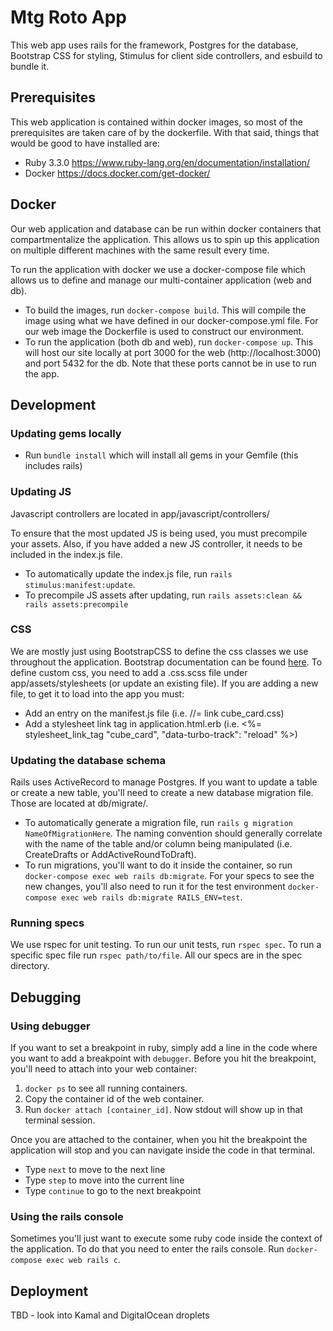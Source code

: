 # Mtg Roto App

This web app uses rails for the framework, Postgres for the database, Bootstrap CSS for styling, Stimulus for client side controllers, and esbuild to bundle it.

## Prerequisites

This web application is contained within docker images, so most of the prerequisites are taken care of by the dockerfile. With that said, things that would be good to have installed are:
- Ruby 3.3.0 https://www.ruby-lang.org/en/documentation/installation/
- Docker https://docs.docker.com/get-docker/

## Docker

Our web application and database can be run within docker containers that compartmentalize the application. This allows us to spin up this application on multiple different machines with the same result every time.

To run the application with docker we use a docker-compose file which allows us to define and manage our multi-container application (web and db).
- To build the images, run `docker-compose build`. This will compile the image using what we have defined in our docker-compose.yml file. For our web image the Dockerfile is used to construct our environment.
- To run the application (both db and web), run `docker-compose up`. This will host our site locally at port 3000 for the web (http://localhost:3000) and port 5432 for the db. Note that these ports cannot be in use to run the app.

## Development

### Updating gems locally
- Run `bundle install` which will install all gems in your Gemfile (this includes rails)

### Updating JS

Javascript controllers are located in app/javascript/controllers/

To ensure that the most updated JS is being used, you must precompile your assets. Also, if you have added a new JS controller, it needs to be included in the index.js file.
- To automatically update the index.js file, run `rails stimulus:manifest:update`.
- To precompile JS assets after updating, run `rails assets:clean && rails assets:precompile`

### CSS

We are mostly just using BootstrapCSS to define the css classes we use throughout the application. Bootstrap documentation can be found [here](https://getbootstrap.com/docs/5.0/getting-started/introduction/).
To define custom css, you need to add a .css.scss file under app/assets/stylesheets (or update an existing file). If you are adding a new file, to get it to load into the app you must:
- Add an entry on the manifest.js file (i.e. //= link cube_card.css)
- Add a stylesheet link tag in application.html.erb (i.e. <%= stylesheet_link_tag "cube_card", "data-turbo-track": "reload" %>)

### Updating the database schema

Rails uses ActiveRecord to manage Postgres. If you want to update a table or create a new table, you'll need to create a new database migration file. Those are located at db/migrate/.
- To automatically generate a migration file, run `rails g migration NameOfMigrationHere`. The naming convention should generally correlate with the name of the table and/or column being manipulated (i.e. CreateDrafts or AddActiveRoundToDraft).
- To run migrations, you'll want to do it inside the container, so run `docker-compose exec web rails db:migrate`. For your specs to see the new changes, you'll also need to run it for the test environment `docker-compose exec web rails db:migrate RAILS_ENV=test`.

### Running specs

We use rspec for unit testing. To run our unit tests, run `rspec spec`. To run a specific spec file run `rspec path/to/file`. All our specs are in the spec directory.

## Debugging

### Using debugger

If you want to set a breakpoint in ruby, simply add a line in the code where you want to add a breakpoint with `debugger`. Before you hit the breakpoint, you'll need to attach into your web container:
1. `docker ps` to see all running containers. 
2. Copy the container id of the web container. 
3. Run `docker attach [container_id]`. Now stdout will show up in that terminal session.

Once you are attached to the container, when you hit the breakpoint the application will stop and you can navigate inside the code in that terminal.
- Type `next` to move to the next line
- Type `step` to move into the current line
- Type `continue` to go to the next breakpoint

### Using the rails console

Sometimes you'll just want to execute some ruby code inside the context of the application. To do that you need to enter the rails console. Run `docker-compose exec web rails c`.

## Deployment
TBD - look into Kamal and DigitalOcean droplets

